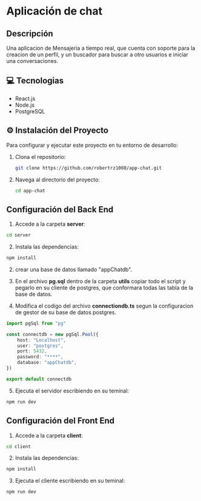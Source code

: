 # Aplicación de chat

## Descripción
Una aplicacion de Mensajeria a tiempo real, que cuenta con soporte para la creacion de un perfil, y un buscador para buscar a otro usuarios e iniciar una conversaciones. 


## 💻 Tecnologias
* React.js
* Node.js
* PostgreSQL

## ⚙️ Instalación del Proyecto
Para configurar y ejecutar este proyecto en tu entorno de desarrollo:
1. Clona el repositorio:
    ```bash
    git clone https://github.com/robertrz1008/app-chat.git
    ```
2. Navega al directorio del proyecto:
    ```bash
    cd app-chat
    

##  Configuración del Back End
1. Accede a la carpeta **server**:
```bash
cd server
```
2. Instala las dependencias:
```bash
npm install
```
2. crear una base de datos llamado "appChatdb".

3. En el archivo  **pg.sql** dentro de la carpeta **utils** copiar todo el script y pegarlo en su cliente de postgres, que conformara todas las tabla de la base de datos.

4. Modifica el codigo del archivo **connectiondb.ts** segun la configuracion de gestor de su base de datos postgres.
```ts
import pgSql from "pg"

const connectdb = new pgSql.Pool({
    host: "Localhost",
    user: "postgres",
    port: 5432, 
    password: "****",
    database: "appChatdb",
})

export default connectdb
```

5. Ejecuta el servidor escribiendo en su teminal:
```bash
npm run dev
```
##  Configuración del Front End
1. Accede a la carpeta **client**:
```bash
cd client
```
2. Instala las dependencias:
```bash
npm install
```
3. Ejecuta el cliente escribiendo en su teminal:
```bash
npm run dev
```